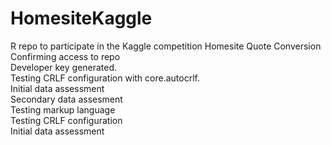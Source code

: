 # HomesiteKaggle
R repo to participate in the Kaggle competition Homesite Quote Conversion  
Confirming access to repo     
Developer key generated.  
Testing CRLF configuration with core.autocrlf.    
Initial data assessment  
Secondary data assesment  
Testing markup language  
Testing CRLF configuration   
Initial data assessment  

